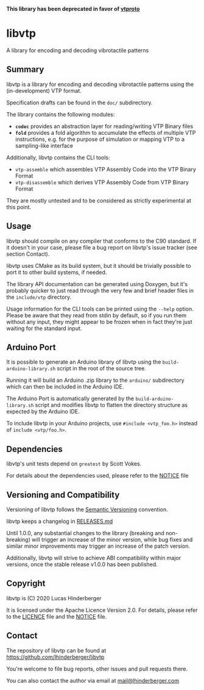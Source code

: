 **This library has been deprecated in favor of [vtproto](https://github.com/lhinderberger/vtproto)**

# libvtp
A library for encoding and decoding vibrotactile patterns

## Summary
libvtp is a library for encoding and decoding vibrotactile patterns using
the (in-development) VTP format.

Specification drafts can be found in the `doc/` subdirectory.

The library contains the following modules:

- **`codec`**
  provides an abstraction layer for reading/writing VTP Binary files
- **`fold`**
  provides a fold algorithm to accumulate the effects of multiple
  VTP instructions, e.g. for the purpose of simulation or mapping VTP to
  a sampling-like interface

Additionally, libvtp contains the CLI tools:

- `vtp-assemble` which assembles VTP Assembly Code into the VTP Binary Format
- `vtp-disassemble` which derives VTP Assembly Code from VTP Binary Format

They are mostly untested and to be considered as strictly experimental at this
point.

## Usage
libvtp should compile on any compiler that conforms to the C90 standard.
If it doesn't in your case, please file a bug report on libvtp's issue tracker
(see section Contact).

libvtp uses CMake as its build system, but it should be trivially possible to
port it to other build systems, if needed.

The library API documentation can be generated using Doxygen, but it's probably
quicker to just read through the very few and brief header files in the
`include/vtp` directory.

Usage information for the CLI tools can be printed using the `--help` option.
Please be aware that they read from stdin by default, so if you run them without
any input, they might appear to be frozen when in fact they're just waiting for
the standard input.

## Arduino Port
It is possible to generate an Arduino library of libvtp using the
`build-arduino-library.sh` script in the root of the source tree.

Running it will build an Arduino .zip library to the `arduino/` subdirectory
which can then be included in the Arduino IDE.

The Arduino Port is automatically generated by the `build-arduino-library.sh`
script and modifies libvtp to flatten the directory structure as expected by
the Arduino IDE.

To include libvtp in your Arduino projects, use `#include <vtp_foo.h>` instead
of `include <vtp/foo.h>`.

## Dependencies
libvtp's unit tests depend on `greatest` by Scott Vokes.

For details about the dependencies used, please refer to
the [NOTICE](./NOTICE) file

## Versioning and Compatibility
Versioning of libvtp follows the [Semantic Versioning](https://semver.org)
convention.

libvtp keeps a changelog in [RELEASES.md](./RELEASES.md)

Until 1.0.0, any substantial changes to the library (breaking and non-breaking)
will trigger an increase of the minor version, while bug fixes and similar minor
improvements may trigger an increase of the patch version.

Additionally, libvtp will strive to achieve ABI compatibility within major
versions, once the stable release v1.0.0 has been published.

## Copyright
libvtp is (C) 2020 Lucas Hinderberger

It is licensed under the Apache Licence Version 2.0.
For details, please refer to the [LICENCE](./LICENSE) file and
the [NOTICE](./NOTICE) file.

## Contact
The repository of libvtp can be found at https://github.com/lhinderberger/libvtp

You're welcome to file bug reports, other issues and pull requests there.

You can also contact the author via email at mail@lhinderberger.com

